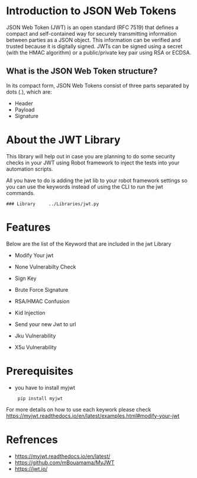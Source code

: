 
# Introduction to JSON Web Tokens

JSON Web Token (JWT) is an open standard (RFC 7519) that defines a compact and self-contained way for securely transmitting information between parties as a JSON object. This information can be verified and trusted because it is digitally signed. JWTs can be signed using a secret (with the HMAC algorithm) or a public/private key pair using RSA or ECDSA.

## What is the JSON Web Token structure?
In its compact form, JSON Web Tokens consist of three parts separated by dots (.), which are:

- Header
- Payload
- Signature

# About the JWT Library

This library will help out in case you are planning to do some security checks in your JWT using Robot framework to inject the tests into your automation scripts.

All you have to do is adding the jwt lib to your robot framework settings so you can use the keywords instead of using the CLI to run the jwt commands.

    ### Library     ../Libraries/jwt.py


# Features

Below  are the list of the Keyword that are included in the jwt Library 

- Modify Your jwt

- None Vulnerabilty Check

- Sign Key

- Brute Force Signature

- RSA/HMAC Confusion

- Kid Injection

- Send your new Jwt to url

- Jku Vulnerability

- X5u Vulnerability


# Prerequisites 

- you have to install myjwt 

       pip install myjwt
       
For more details on how to use each keywork please check  https://myjwt.readthedocs.io/en/latest/examples.html#modify-your-jwt 

# Refrences 
- https://myjwt.readthedocs.io/en/latest/
- https://github.com/mBouamama/MyJWT
- https://jwt.io/
